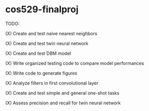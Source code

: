 # cos529-finalproj

TODO:

(X) Create and test naive nearest neighbors

(X) Create and test twin neural network

(X) Create and test DBM model

(X) Write organized testing code to compare model performances

(X) Write code to generate figures

(X) Analyze filters in first convolutional layer

(X) Create and test simple and general one-shot tasks

(X) Assess precision and recall for twin neural network
